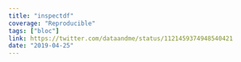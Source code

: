 ```yaml
---
title: "inspectdf"
coverage: "Reproducible"
tags: ["bloc"]
link: https://twitter.com/dataandme/status/1121459374948540421
date: "2019-04-25"
---
```

